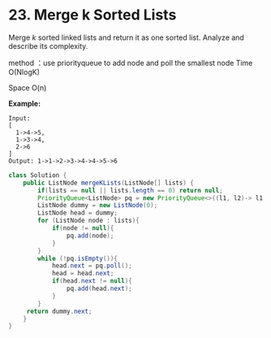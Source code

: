 # 23. Merge k Sorted Lists

Merge _k_ sorted linked lists and return it as one sorted list. Analyze and describe its complexity.

method ：use priorityqueue to add node and poll the smallest node Time O\(NlogK\)

Space O\(n\)

**Example:**

```text
Input:
[
  1->4->5,
  1->3->4,
  2->6
]
Output: 1->1->2->3->4->4->5->6
```

```java
class Solution {
    public ListNode mergeKLists(ListNode[] lists) {
        if(lists == null || lists.length == 0) return null;
        PriorityQueue<ListNode> pq = new PriorityQueue<>((l1, l2)-> l1.val - l2.val);
        ListNode dummy = new ListNode(0);
        ListNode head = dummy;
        for (ListNode node : lists){
            if(node != null){
                pq.add(node);
            }
        }
        while (!pq.isEmpty()){
            head.next = pq.poll();
            head = head.next;
            if(head.next != null){
                pq.add(head.next);
            }
        }
     return dummy.next;   
    }
}
```

